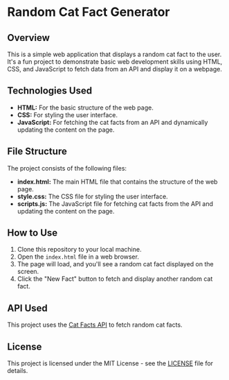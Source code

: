 # Random Cat Fact Generator

## Overview

This is a simple web application that displays a random cat fact to the user. It's a fun project to demonstrate basic web development skills using HTML, CSS, and JavaScript to fetch data from an API and display it on a webpage.

## Technologies Used

- **HTML:** For the basic structure of the web page.
- **CSS:** For styling the user interface.
- **JavaScript:** For fetching the cat facts from an API and dynamically updating the content on the page.

## File Structure

The project consists of the following files:

- **index.html:** The main HTML file that contains the structure of the web page.
- **style.css:** The CSS file for styling the user interface.
- **scripts.js:** The JavaScript file for fetching cat facts from the API and updating the content on the page.

## How to Use

1. Clone this repository to your local machine.
2. Open the `index.html` file in a web browser.
3. The page will load, and you'll see a random cat fact displayed on the screen.
4. Click the "New Fact" button to fetch and display another random cat fact.

## API Used

This project uses the [Cat Facts API](https://alexwohlbruck.github.io/cat-facts/) to fetch random cat facts.

## License

This project is licensed under the MIT License - see the [LICENSE](LICENSE) file for details.
